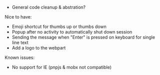 * General code cleanup & abstration?

Nice to have:

* Emoji shortcut for thumbs up or thumbs down
* Popup after no activity to automatically shut down session
* Sending the message when "Enter" is pressed on keyboard for single line text
* Add a logo to the webpart

Known issues:
* No support for IE (pnpjs & mobx not compatible)